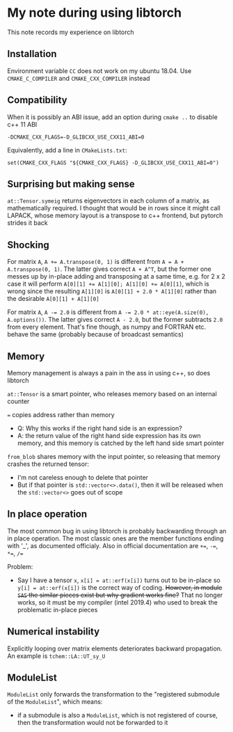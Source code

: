 # My note during using libtorch
This note records my experience on libtorch

## Installation
Environment variable `CC` does not work on my ubuntu 18.04. Use `CMAKE_C_COMPILER` and `CMAKE_CXX_COMPILER` instead

## Compatibility
When it is possibly an ABI issue, add an option during `cmake ..` to disable c++ 11 ABI
```
-DCMAKE_CXX_FLAGS=-D_GLIBCXX_USE_CXX11_ABI=0
```
Equivalently, add a line in `CMakeLists.txt`:
```
set(CMAKE_CXX_FLAGS "${CMAKE_CXX_FLAGS} -D_GLIBCXX_USE_CXX11_ABI=0")
```

## Surprising but making sense
`at::Tensor.symeig` returns eigenvectors in each column of a matrix, as mathematically required. I thought that would be in rows since it might call LAPACK, whose memory layout is a transpose to c++ frontend, but pytorch strides it back

## Shocking
For matrix `A`, `A += A.transpose(0, 1)` is different from `A = A + A.transpose(0, 1)`. The latter gives correct `A + A^T`, but the former one messes up by in-place adding and transposing at a same time, e.g. for 2 x 2 case it will perform `A[0][1] += A[1][0]; A[1][0] += A[0][1]`, which is wrong since the resulting `A[1][0]` is `A[0][1] + 2.0 * A[1][0]` rather than the desirable `A[0][1] + A[1][0]`

For matrix `A`, `A -= 2.0` is different from `A -= 2.0 * at::eye(A.size(0), A.options())`. The latter gives correct `A - 2.0`, but the former subtracts `2.0` from every element. That's fine though, as numpy and FORTRAN etc. behave the same (probably because of broadcast semantics)

## Memory
Memory management is always a pain in the ass in using c++, so does libtorch

`at::Tensor` is a smart pointer, who releases memory based on an internal counter

`=` copies address rather than memory
* Q: Why this works if the right hand side is an expression?
* A: the return value of the right hand side expression has its own memory, and this memory is catched by the left hand side smart pointer

`from_blob` shares memory with the input pointer, so releasing that memory crashes the returned tensor:
* I'm not careless enough to delete that pointer
* But if that pointer is `std::vector<>.data()`, then it will be released when the `std::vector<>` goes out of scope

## In place operation
The most common bug in using libtorch is probably backwarding through an in place operation. The most classic ones are the member functions ending with '_', as documented officialy. Also in official documentation are `+=`, `-=`, `*=`, `/=`

Problem:
* Say I have a tensor `x`, `x[i] = at::erf(x[i])` turns out to be in-place so `y[i] = at::erf(x[i])` is the correct way of coding. ~~However, in module `SAS` the similar pieces exist but why gradient works fine?~~ That no longer works, so it must be my compiler (intel 2019.4) who used to break the problematic in-place pieces

## Numerical instability
Explicitly looping over matrix elements deteriorates backward propagation. An example is `tchem::LA::UT_sy_U`

## ModuleList
`ModuleList` only forwards the transformation to the "registered submodule of the `ModuleList`", which means:
* if a submodule is also a `ModuleList`, which is not registered of course, then the transformation would not be forwarded to it
